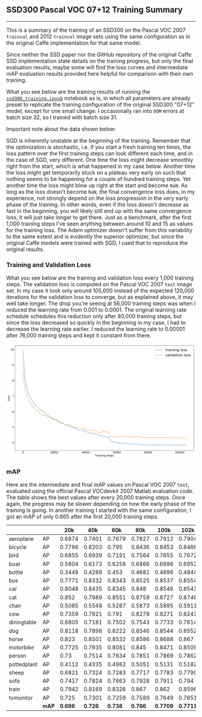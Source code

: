 ## SSD300 Pascal VOC 07+12 Training Summary
---

This is a summary of the training of an SSD300 on the Pascal VOC 2007 `trainval` and 2012 `trainval` image sets using the same configuration as in the original Caffe implementation for that same model.

Since neither the SSD paper nor the GitHub repository of the original Caffe SSD implementation state details on the training progress, but only the final evaluation results, maybe some will find the loss curves and intermediate mAP evaluation results provided here helpful for comparison with their own training.

What you see below are the training results of running the [`ssd300_training.ipynb`](../ssd300_training.ipynb) notebook as is, in which all parameters are already preset to replicate the training configuration of the original SSD300 "07+12" model, except for one small change: I occasionally ran into `OOM` errors at batch size 32, so I trained with batch size 31.

Important note about the data shown below:

SGD is inherently unstable at the beginning of the training. Remember that the optimization is stochastic, i.e. if you start a fresh training ten times, the loss pattern over the first training steps can look different each time, and in the case of SGD, very different. One time the loss might decrease smoothly right from the start, which is what happened in my case below. Another time the loss might get temporarily stuck on a plateau very early on such that nothing seems to be happening for a couple of hundred training steps. Yet another time the loss might blow up right at the start and become `NaN`. As long as the loss doesn't become `NaN`, the final convergence loss does, in my experience, not strongly depend on the loss progression in the very early phase of the training. In other words, even if the loss doesn't decrease as fast in the beginning, you will likely still end up with the same convergence loss, it will just take longer to get there. Just as a benchmark, after the first 1,000 training steps I've seen anything between around 10 and 15 as values for the training loss. The Adam optimizer doesn't suffer from this variability to the same extent and is evidently the superior optimizer, but since the original Caffe models were trained with SGD, I used that to reproduce the original results.

### Training and Validation Loss

What you see below are the training and validation loss every 1,000 training steps. The validation loss is computed on the Pascal VOC 2007 `test` image set. In my case it took only around 105,000 instead of the expected 120,000 iterations for the validation loss to converge, but as explained above, it may well take longer. The drop you're seeing at 56,000 training steps was when I reduced the learning rate from 0.001 to 0.0001. The original learning rate schedule schedules this reduction only after 80,000 training steps, but since the loss decreased so quickly in the beginning in my case, I had to decrease the learning rate earlier. I reduced the learning rate to 0.00001 after 76,000 training steps and kept it constant from there.

![loss_history](ssd300_pascal_07+12_loss_history.png)

### mAP

Here are the intermediate and final mAP values on Pascal VOC 2007 `test`, evaluated using the official Pascal VOCdevkit 2007 Matlab evaluation code. The table shows the best values after every 20,000 training steps. Once again, the progress may be slower depending on how the early phase of the training is going. In another training I started with the same configuration, I got an mAP of only 0.665 after the first 20,000 training steps.

|             |       |  20k     |  40k     |  60k     |  80k     |  100k    |  102k    |
|-------------|-------|----------|----------|----------|----------|----------|----------|
|aeroplane    |  AP   |  0.6874  |  0.7401  |  0.7679  |  0.7827  |  0.7912  |  0.7904  |
|bicycle      |  AP   |  0.7786  |  0.8203  |  0.795   |  0.8436  |  0.8453  |  0.8466  |
|bird         |  AP   |  0.6855  |  0.6939  |  0.7191  |  0.7564  |  0.7655  |  0.7672  |
|boat         |  AP   |  0.5804  |  0.6173  |  0.6258  |  0.6866  |  0.6896  |  0.6952  |
|bottle       |  AP   |  0.3449  |  0.4288  |  0.453   |  0.4681  |  0.4896  |  0.4844  |
|bus          |  AP   |  0.7771  |  0.8332  |  0.8343  |  0.8525  |  0.8537  |  0.8554  |
|car          |  AP   |  0.8048  |  0.8435  |  0.8345  |  0.848   |  0.8546  |  0.8543  |
|cat          |  AP   |  0.852   |  0.7989  |  0.8551  |  0.8759  |  0.8727  |  0.8746  |
|chair        |  AP   |  0.5085  |  0.5548  |  0.5287  |  0.5873  |  0.5895  |  0.5911  |
|cow          |  AP   |  0.7359  |  0.7821  |  0.791   |  0.8278  |  0.8271  |  0.8243  |
|diningtable  |  AP   |  0.6805  |  0.7181  |  0.7502  |  0.7543  |  0.7733  |  0.7614  |
|dog          |  AP   |  0.8118  |  0.7898  |  0.8222  |  0.8546  |  0.8544  |  0.8552  |
|horse        |  AP   |  0.823   |  0.8501  |  0.8532  |  0.8586  |  0.8688  |  0.867   |
|motorbike    |  AP   |  0.7725  |  0.7935  |  0.8081  |  0.845   |  0.8471  |  0.8509  |
|person       |  AP   |  0.73    |  0.7514  |  0.7634  |  0.7851  |  0.7869  |  0.7862  |
|pottedplant  |  AP   |  0.4112  |  0.4335  |  0.4982  |  0.5051  |  0.5131  |  0.5182  |
|sheep        |  AP   |  0.6821  |  0.7324  |  0.7283  |  0.7717  |  0.7783  |  0.7799  |
|sofa         |  AP   |  0.7417  |  0.7824  |  0.7663  |  0.7928  |  0.7911  |  0.794   |
|train        |  AP   |  0.7942  |  0.8169  |  0.8326  |  0.867   |  0.862   |  0.8596  |
|tvmonitor    |  AP   |  0.725   |  0.7301  |  0.7259  |  0.7589  |  0.7649  |  0.7651  |
|             |**mAP**|**0.696** |**0.726** |**0.738** |**0.766** |**0.7709**|**0.7711**|
